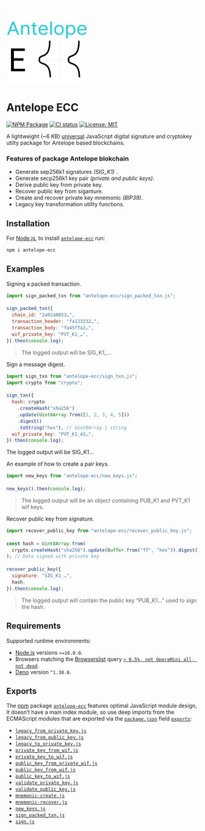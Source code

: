 ![antelope ecc logo](static/antelope-ecc.svg)

# Antelope ECC

[![NPM Package](https://img.shields.io/npm/v/antelope-ecc.svg)](https://www.npmjs.org/package/antelope-ecc) [![CI status](https://github.com/pur3miish/antelope-ecc/workflows/CI/badge.svg)](https://github.com/pur3miish/antelope-ecc/actions) [![License: MIT](https://img.shields.io/badge/License-MIT-yellow.svg)](https://github.com/pur3miish/antelope-ecc/blob/main/LICENSE)

A lightweight (\~6 KB) [universal](https://en.wikipedia.org/wiki/Isomorphic_JavaScript) JavaScript digital signature and cryptokey utilty package for Antelope based blockchains.

### Features of package Antelope blokchain

- Generate sep256k1 signatures _(SIG_K1)_ .
- Generate secp256k1 key pair _(private and public keys)_.
- Derive public key from private key.
- Recover public key from siganture.
- Create and recover private key mnemonic _(BIP39)_.
- Legacy key transformation utility functions.

## Installation

For [Node.js](https://nodejs.org), to install [`antelope-ecc`](https://npm.im/antelope-ecc) run:

```sh
npm i antelope-ecc
```

## Examples

Signing a packed transaction.

```js
import sign_packed_txn from "antelope-ecc/sign_packed_txn.js";

sign_packed_txn({
  chain_id: "2a02a0053…",
  transaction_header: "fa123232…",
  transaction_body: "fa45ffa2…",
  wif_private_key: "PVT_K1_…",
}).then(console.log);
```

> The logged output will be SIG_K1\_…

Sign a message digest.

```js
import sign_txn from "antelope-ecc/sign_txn.js";
import crypto from "crypto";

sign_txn({
  hash: crypto
    .createHash("sha256")
    .update(Uint8Array.from([1, 2, 3, 4, 5]))
    .digest()
    .toString("hex"), // Uint8Array | string
  wif_private_key: "PVT_K1_43…",
}).then(console.log);
```

The logged output will be SIG_K1…

An example of how to create a pair keys.

```js
import new_keys from "antelope-ecc/new_keys.js";

new_keys().then(console.log);
```

> The logged output will be an object containing PUB_K1 and PVT_K1 wif keys.

Recover public key from signature.

```js
import recover_public_key from "antelope-ecc/recover_public_key.js";

const hash = Uint8Array.from(
  crypto.createHash("sha256").update(Buffer.from("ff", "hex")).digest()
); // Data signed with private key

recover_public_key({
  signature: "SIG_K1_…",
  hash,
}).then(console.log);
```

> The logged output will contain the public key “PUB_K1…” used to sign the hash.

## Requirements

Supported runtime environments:

- [Node.js](https://nodejs.org) versions `>=16.0.0`.
- Browsers matching the [Browserslist](https://browsersl.ist) query [`> 0.5%, not OperaMini all, not dead`](https://browsersl.ist/?q=%3E+0.5%25%2C+not+OperaMini+all%2C+not+dead).
- [Deno](https://deno.land) version `^1.30.0`.

## Exports

The [npm](https://npmjs.com) package [`antelope-ecc`](https://npm.im/antelope-ecc) features optimal JavaScript module design, It doesn’t have a main index module, so use deep imports from the ECMAScript modules that are exported via the [`package.json`](./package.json) field [`exports`](https://nodejs.org/api/packages.html#exports):

- [`legacy_from_private_key.js`](./keys/legacy_from_private_key.js)
- [`legacy_from_public_key.js`](./keys/legacy_from_public_key.js)
- [`legacy_to_private_key.js`](./keys/legacy_to_private_key.js)
- [`private_key_from_wif.js`](./keys/private_key_from_wif.js)
- [`private_key_to_wif.js`](./keys/private_key_to_wif.js)
- [`public_key_from_private_wif.js`](./keys/public_key_from_private_wif.js)
- [`public_key_from_wif.js`](./keys/public_key_from_wif.js)
- [`public_key_to_wif.js`](./keys/public_key_to_wif.js)
- [`validate_private_key.js`](./keys/validate_private_key.js)
- [`validate_public_key.js`](./keys/validate_public_key.js)
- [`mnemonic-create.js`](./mnemonic-create.js)
- [`mnemonic-recover.js`](./mnemonic-recover.js)
- [`new_keys.js`](./new_keys.js)
- [`sign_packed_txn.js`](./sign_packed_txn.js)
- [`sign.js`](./sign.js)
